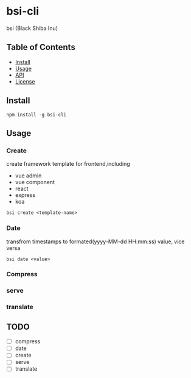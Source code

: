 # bsi-cli

bsi (Black Shiba Inu)

## Table of Contents

- [Install](#install)
- [Usage](#usage)
- [API](#api)
- [License](#license)

## Install

```
npm install -g bsi-cli
```

## Usage

### Create

create framework template for frontend,including

- vue admin
- vue component
- react
- express
- koa

```
bsi create <template-name>
```

### Date

transfrom timestamps to formated(yyyy-MM-dd HH:mm:ss) value, vice versa

```
bsi date <value>
```

### Compress

### serve

### translate

## TODO

- [ ] compress
- [ ] date
- [ ] create
- [ ] serve
- [ ] translate

